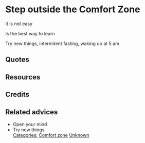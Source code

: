 # Step outside the Comfort Zone

It is not easy

Is the best way to learn

Try new things, intermitent fasting, waking up at 5 am


## Quotes

## Resources

## Credits

## Related advices

- Open your mind
- Try new things
<br/>[Categories:](../Categories/index.md) [Comfort zone](../Categories/Comfort%20zone.md) [Unknown](../Categories/Unknown.md)